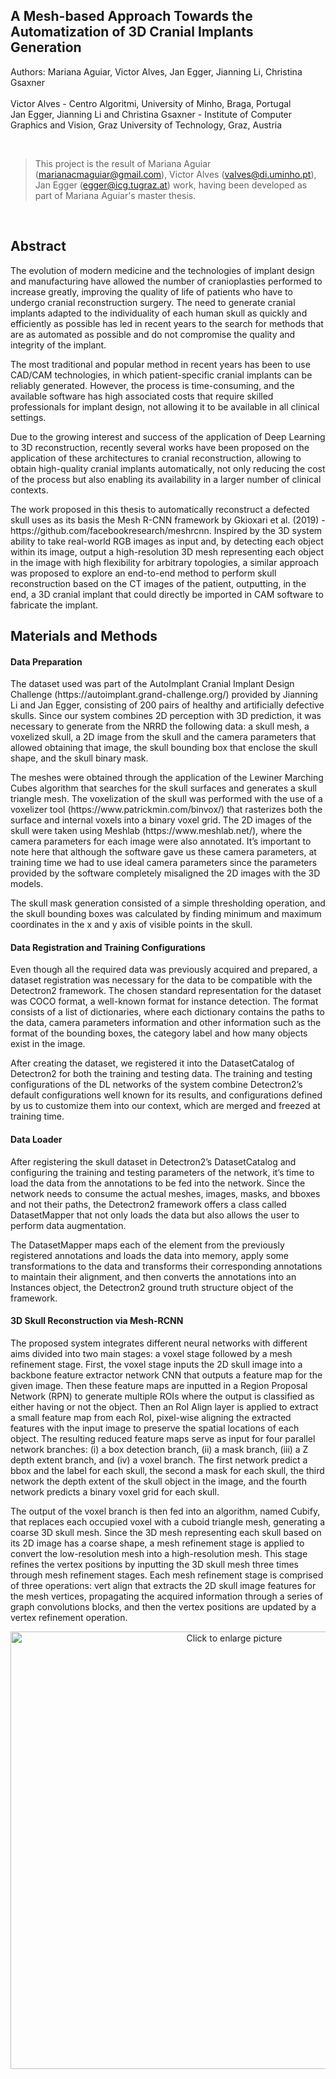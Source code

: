 <h2>A Mesh-based Approach Towards the Automatization of 3D Cranial Implants Generation</h2>

<p>Authors: Mariana Aguiar, Victor Alves, Jan Egger, Jianning Li, Christina Gsaxner<br><br>
Victor Alves - Centro Algoritmi, University of Minho, Braga, Portugal <br>
Jan Egger, Jianning Li and Christina Gsaxner - Institute of Computer Graphics and Vision, Graz University of Technology, Graz, Austria</p> <br>

>This project is the result of Mariana Aguiar (marianacmaguiar@gmail.com), Victor Alves (valves@di.uminho.pt), Jan Egger (egger@icg.tugraz.at) work, having been developed as part of Mariana Aguiar's master thesis. 

<br>

<h2> Abstract</h2>
<p>The evolution of modern medicine and the technologies of implant design and manufacturing have allowed the number of cranioplasties performed to increase greatly, improving the quality of life of patients who have to undergo cranial reconstruction surgery. The need to generate cranial implants adapted to the individuality of each human skull as quickly and efficiently as possible has led in recent years to the search for methods that are as automated as possible and do not compromise the quality and integrity of the implant.</p>
<p>The most traditional and popular method in recent years has been to use CAD/CAM technologies, in which patient-specific cranial implants can be reliably generated. However, the process is time-consuming, and the available software has high associated costs that require skilled professionals for implant design, not allowing it to be available in all clinical settings. </p>
<p>Due to the growing interest and success of the application of Deep Learning to 3D reconstruction, recently several works have been proposed on the application of these architectures to cranial reconstruction, allowing to obtain high-quality cranial implants automatically, not only reducing the cost of the process but also enabling its availability in a larger number of clinical contexts. </p>
<p>The work proposed in this thesis to automatically reconstruct a defected skull uses as its basis the Mesh R-CNN framework by Gkioxari et al. (2019) - https://github.com/facebookresearch/meshrcnn. Inspired by the 3D system ability to take real-world RGB images as input and, by detecting each object within its image, output a high-resolution 3D mesh representing each object in the image with high flexibility for arbitrary topologies, a similar approach was proposed to explore an end-to-end method to perform skull reconstruction based on the CT images of the patient, outputting, in the end, a 3D cranial implant that could directly be imported in CAM software to fabricate the implant.
  
<br>

<h2> Materials and Methods</h2>

<h4> Data Preparation </h4>
<p> The dataset used was part of the AutoImplant Cranial Implant Design Challenge (https://autoimplant.grand-challenge.org/) provided by Jianning Li and Jan Egger, consisting of 200 pairs of healthy and artificially defective skulls. Since our system combines 2D perception with 3D prediction, it was necessary to generate from the NRRD the following data: a skull mesh, a voxelized skull, a 2D image from the skull and the camera parameters that allowed obtaining that image, the skull bounding box that enclose the skull shape, and the skull binary mask.</p>
<p>The meshes were obtained through the application of the Lewiner Marching Cubes algorithm that searches for the skull surfaces and generates a skull triangle mesh. The voxelization of the skull was performed with the use of a voxelizer tool (https://www.patrickmin.com/binvox/) that rasterizes both the surface and internal voxels into a binary voxel grid.
The 2D images of the skull were taken using Meshlab (https://www.meshlab.net/), where the camera parameters for each image were also annotated. It’s important to note here that although the software gave us these camera parameters, at training time we had to use ideal camera parameters since the parameters provided by the software completely misaligned the 2D images with the 3D models.</p>
<p>The skull mask generation consisted of a simple thresholding operation, and the skull bounding boxes was calculated by finding minimum and maximum coordinates in the x and y axis of visible points in the skull.</p>

<h4> Data Registration and Training Configurations</h4>
<p>Even though all the required data was previously acquired and prepared, a dataset registration was necessary for the data to be compatible with the Detectron2 framework. The chosen standard representation for the dataset was COCO format, a well-known format for instance detection. The format consists of a list of dictionaries, where each dictionary contains the paths to the data, camera parameters information and other information such as the format of the bounding boxes, the category label and how many objects exist in the image. </p>
<p>After creating the dataset, we registered it into the DatasetCatalog of Detectron2 for both the training and testing data.
The training and testing configurations of the DL networks of the system combine Detectron2’s default configurations well known for its results, and configurations defined by us to customize them into our context, which are merged and freezed at training time. </p>

  <h4> Data Loader </h4>
  <p>After registering the skull dataset in Detectron2’s DatasetCatalog and configuring the training and testing parameters of the network, it’s time to load the data from the annotations to be fed into the network. Since the network needs to consume the actual meshes, images, masks, and bboxes and not their paths, the Detectron2 framework offers a class called DatasetMapper that not only loads the data but also allows the user to perform data augmentation.</p>
  <p>The DatasetMapper maps each of the element from the previously registered annotations and loads the data into memory, apply some transformations to the data and transforms their corresponding annotations to maintain their alignment, and then converts the annotations into an Instances object, the Detectron2 ground truth structure object of the framework.</p>
  

<h4> 3D Skull Reconstruction via Mesh-RCNN </h4>
<p>The proposed system integrates different neural networks with different aims divided into two main stages: a voxel stage followed by a mesh refinement stage. First, the voxel stage inputs the 2D skull image into a backbone feature extractor network CNN that outputs a feature map for the given image. Then these feature maps are inputted in a Region Proposal Network (RPN) to generate multiple ROIs where the output is classified as either having or not the object. Then an RoI Align layer is applied to extract a small feature map from each RoI, pixel-wise aligning the extracted features with the input image to preserve the spatial locations of each object. The resulting reduced feature maps serve as input for four parallel network branches: (i) a box detection branch, (ii) a mask branch, (iii) a Z depth extent branch, and (iv) a voxel branch. The first network predict a bbox and the label for each skull, the second a mask for each skull, the third network the depth extent of the skull object in the image, and the fourth network predicts a binary voxel grid for each skull. </p>
<p>The output of the voxel branch is then fed into an algorithm, named Cubify, that replaces each occupied voxel with a cuboid triangle mesh, generating a coarse 3D skull mesh. Since the 3D mesh representing each skull based on its 2D image has a coarse shape, a mesh refinement stage is applied to convert the low-resolution mesh into a high-resolution mesh. This stage refines the vertex positions by inputting the 3D skull mesh three times through mesh refinement stages. Each mesh refinement stage is comprised of three operations: vert align that extracts the 2D skull image features for the mesh vertices, propagating the acquired information through a series of graph convolutions blocks, and then the vertex positions are updated by a vertex refinement operation. </p>
 <p align="center"> <a href="https://drive.google.com/uc?export=view&id=15Ai3baR183PQOrjBU20veauydC40NRWP"><img src="https://drive.google.com/uc?export=view&id=15Ai3baR183PQOrjBU20veauydC40NRWP" style="width: 700px; max-width: 100%; height: auto" title="Click to enlarge picture" /></p>
